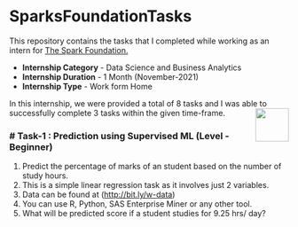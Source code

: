 # SparksFoundationTasks
This repository contains the tasks that I completed while working as an intern for [The Spark Foundation.](https://www.thesparksfoundationsingapore.org/)
- **Internship Category** - Data Science and Business Analytics
- **Internship Duration** - 1 Month (November-2021)
- **Internship Type** - Work form Home

In this internship, we were provided a total of 8 tasks and I was able to successfully complete 3 tasks within the given time-frame.
[<img align = right height = 60 width = 60 src = https://cdn1.iconfinder.com/data/icons/data-science-flat/60/008_-_Process-512.png>](https://github.com//aka9ksha/blob/main/Task-1_Linear_Regression.ipynb)


### # Task-1 : Prediction using Supervised ML (Level - Beginner)

1. Predict the percentage of marks of an student based on the number of study hours.
1. This is a simple linear regression task as it involves just 2 variables.
1. Data can be found at (http://bit.ly/w-data)
1. You can use R, Python, SAS Enterprise Miner or any other tool.
1. What will be predicted score if a student studies for 9.25 hrs/ day?
